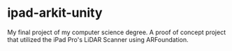 # ipad-arkit-unity
My final project of my computer science degree. A proof of concept project that utilized the iPad Pro's LiDAR Scanner using ARFoundation.
